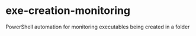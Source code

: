 # exe-creation-monitoring
PowerShell automation for monitoring executables being created in a folder
